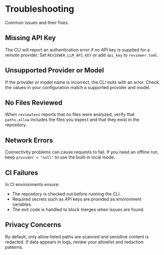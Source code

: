 # Troubleshooting

Common issues and their fixes.

## Missing API Key
The CLI will report an authentication error if no API key is supplied for a remote provider. Set `REVIEWER_LLM_API_KEY` or add `api_key` to `reviewer.toml`.

## Unsupported Provider or Model
If the provider or model name is incorrect, the CLI exits with an error. Check the values in your configuration match a supported provider and model.

## No Files Reviewed
When `reviewlens` reports that no files were analyzed, verify that `paths.allow` includes the files you expect and that they exist in the repository.

## Network Errors
Connectivity problems can cause requests to fail. If you need an offline run, keep `provider = "null"` to use the built-in local mode.

## CI Failures
In CI environments ensure:
- The repository is checked out before running the CLI.
- Required secrets such as API keys are provided as environment variables.
- The exit code is handled to block merges when issues are found.

## Privacy Concerns
By default, only allow‑listed paths are scanned and sensitive content is redacted. If data appears in logs, review your allowlist and redaction patterns.
